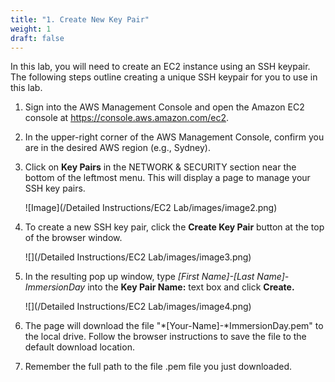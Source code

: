 ```yaml
---
title: "1. Create New Key Pair"
weight: 1
draft: false
---
```


In this lab, you will need to create an EC2 instance using an SSH
keypair. The following steps outline creating a unique SSH keypair for
you to use in this lab.

1.  Sign into the AWS Management Console and open the Amazon EC2 console
    at <https://console.aws.amazon.com/ec2>.

2.  In the upper-right corner of the AWS Management Console, confirm you
    are in the desired AWS region (e.g., Sydney).

3.  Click on **Key Pairs** in the NETWORK & SECURITY section near the
    bottom of the leftmost menu. This will display a page to manage your
    SSH key pairs.

	![Image](/Detailed Instructions/EC2 Lab/images/image2.png)

4.  To create a new SSH key pair, click the **Create Key Pair** button
    at the top of the browser window.

    ![](/Detailed Instructions/EC2 Lab/images/image3.png)

5.  In the resulting pop up window, type *\[First Name\]-\[Last
    Name\]-ImmersionDay* into the **Key Pair Name:** text box and click
    **Create.**
    
    ![](/Detailed Instructions/EC2 Lab/images/image4.png)

6.  The page will download the file "*\[Your-Name\]-*ImmersionDay.pem"
    to the local drive. Follow the browser instructions to save the file
    to the default download location.

7.  Remember the full path to the file .pem file you just downloaded.
